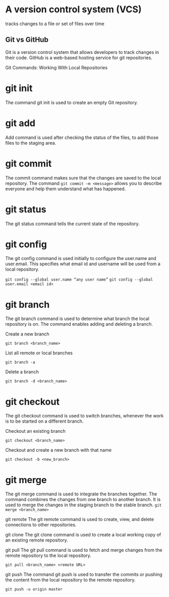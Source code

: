 # A version control system (VCS)
tracks changes to a file or set of files over time

## Git vs GitHub
Git is a version control system that allows developers to track changes in their code. GitHub is a web-based hosting service for git repositories.

Git Commands: Working With Local Repositories
# git init
The command git init is used to create an empty Git repository. 
# git add
Add command is used after checking the status of the files, to add those files to the staging area.

# git commit
The commit command makes sure that the changes are saved to the local repository.
The command ```git commit –m <message>``` allows you to describe everyone and help them understand what has happened.

# git status
The git status command tells the current state of the repository.


# git config
The git config command is used initially to configure the user.name and user.email. This specifies what email id and username will be used from a local repository.



```git config --global user.name “any user name”```
```git config --global user.email <email id>```


# git branch
The git branch command is used to determine what branch the local repository is on.
The command enables adding and deleting a branch.

 Create a new branch

  ```git branch <branch_name>```

 List all remote or local branches

  ```git branch -a```

 Delete a branch

  ```git branch -d <branch_name>```


# git checkout
The git checkout command is used to switch branches, whenever the work is to be started on a different branch.


 Checkout an existing branch

 ```git checkout <branch_name>```

 Checkout and create a new branch with that name

  ```git checkout -b <new_branch>```

# git merge
The git merge command is used to integrate the branches together. The command combines the changes from one branch to another branch. 
It is used to merge the changes in the staging branch to the stable branch.
  ```git merge <branch_name>```


git remote 
The git remote command is used to create, view, and delete connections to other repositories. 

git clone
The git clone command is used to create a local working copy of an existing remote repository.

git pull 
The git pull command is used to fetch and merge changes from the remote repository to the local repository.


```git pull <branch_name> <remote URL>```


git push
The command git push is used to transfer the commits or pushing the content from the local repository to the remote repository.


```git push -u origin master```



